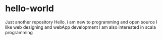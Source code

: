 # hello-world
Just another repository
Hello, i am new to programming and open source
I like web designing and webApp development
I am also interested in scala programming
